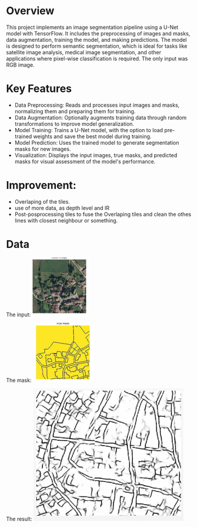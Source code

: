 # Overview

This project implements an image segmentation pipeline using a U-Net model with TensorFlow. It includes the preprocessing of images and masks, data augmentation, training the model, and making predictions. The model is designed to perform semantic segmentation, which is ideal for tasks like satellite image analysis, medical image segmentation, and other applications where pixel-wise classification is required.
The only input was RGB image.

# Key Features

- Data Preprocessing: Reads and processes input images and masks, normalizing them and preparing them for training.
- Data Augmentation: Optionally augments training data through random transformations to improve model generalization.
- Model Training: Trains a U-Net model, with the option to load pre-trained weights and save the best model during training.
- Model Prediction: Uses the trained model to generate segmentation masks for new images.
- Visualization: Displays the input images, true masks, and predicted masks for visual assessment of the model's performance.

# Improvement:
- Overlaping of the tiles.
- use of more data, as depth level and IR
- Post-posprocessing tiles to fuse the Overlaping tiles and clean the othes lines with closest neighbour or something.


# Data

The input: 	![input](exemple_data/input.PNG)

The mask: 	![mask](exemple_data/mask.PNG)

The result: ![restult](exemple_data/result.PNG)